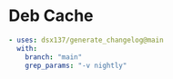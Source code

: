# Deb Cache

```yaml
- uses: dsx137/generate_changelog@main
  with:
    branch: "main"
    grep_params: "-v nightly"
```

